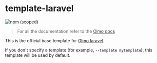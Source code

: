 # template-laravel

![npm (scoped)](https://img.shields.io/npm/v/@olmokit/core?style=flat-square&color=FF52DE)

> For all the documentation refer to the [Olmo docs](https://olmokit.github.io/olmokit)

This is the official base template for [Olmo laravel](https://github.com/olmokit/olmokit/packages/create-app).

If you don't specify a template (for example, `--template mytemplate`), this template will be used by default.
